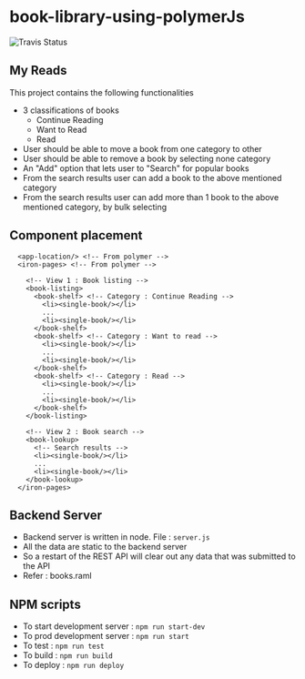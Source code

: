 # book-library-using-polymerJs
![Travis Status](https://travis-ci.org/bharatrajan/book-library-using-polymerJs.svg?branch=master "")

## My Reads
This project contains the following functionalities
- 3 classifications of books
  - Continue Reading
  - Want to Read
  - Read
- User should be able to move a book from one category to other
- User should be able to remove a book by selecting none category
- An "Add" option that lets user to "Search" for popular books
- From the search results user can add a book to the above mentioned category
- From the search results user can add more than 1 book to the above mentioned category, by bulk selecting

## Component placement
```
  <app-location/> <!-- From polymer -->
  <iron-pages> <!-- From polymer -->

    <!-- View 1 : Book listing -->
    <book-listing>
      <book-shelf> <!-- Category : Continue Reading -->
        <li><single-book/></li>
        ...
        <li><single-book/></li>
      </book-shelf>
      <book-shelf> <!-- Category : Want to read -->
        <li><single-book/></li>
        ...
        <li><single-book/></li>          
      </book-shelf>
      <book-shelf> <!-- Category : Read -->
        <li><single-book/></li>
        ...
        <li><single-book/></li>          
      </book-shelf>      
    </book-listing>

    <!-- View 2 : Book search -->
    <book-lookup>
      <!-- Search results -->
      <li><single-book/></li>
      ...
      <li><single-book/></li>    
    </book-lookup>
  </iron-pages>
```

## Backend Server
  - Backend server is written in node. File : `server.js`
  - All the data are static to the backend server
  - So a restart of the REST API will clear out any data that was submitted to the API
  - Refer : books.raml

## NPM scripts
  - To start development server : `npm run start-dev`
  - To prod development server : `npm run start`
  - To test : `npm run test`
  - To build : `npm run build`
  - To deploy : `npm run deploy`
